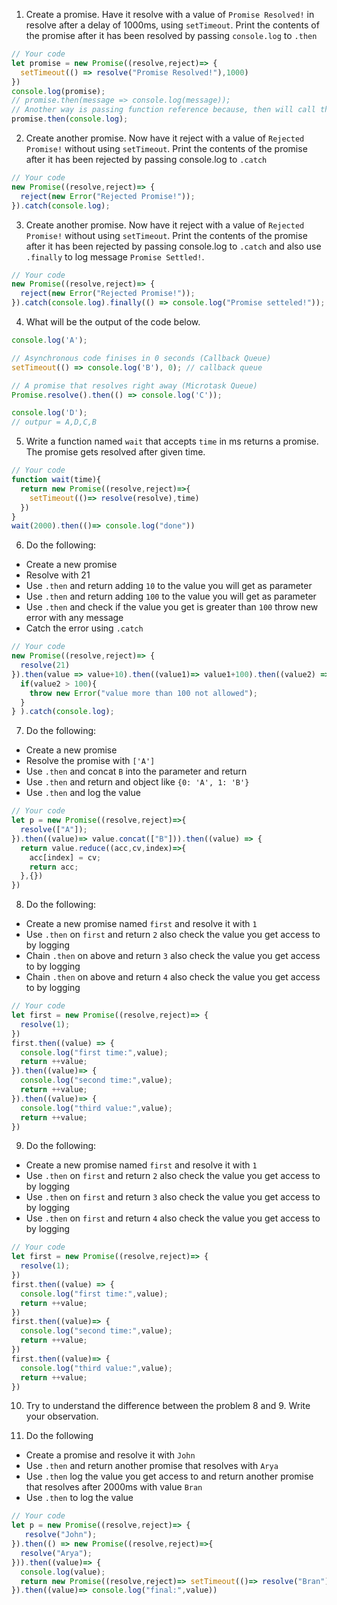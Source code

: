 1. Create a promise. Have it resolve with a value of `Promise Resolved!` in resolve after a delay of 1000ms, using `setTimeout`. Print the contents of the promise after it has been resolved by passing `console.log` to `.then`

```js
// Your code
let promise = new Promise((resolve,reject)=> {
  setTimeout(() => resolve("Promise Resolved!"),1000)
})
console.log(promise);
// promise.then(message => console.log(message));
// Another way is passing function reference because, then will call the function reference with the value it is getting from the resolve function
promise.then(console.log);
```

2. Create another promise. Now have it reject with a value of `Rejected Promise!` without using `setTimeout`. Print the contents of the promise after it has been rejected by passing console.log to `.catch`

```js
// Your code
new Promise((resolve,reject)=> {
  reject(new Error("Rejected Promise!"));
}).catch(console.log);
```

3. Create another promise. Now have it reject with a value of `Rejected Promise!` without using `setTimeout`. Print the contents of the promise after it has been rejected by passing console.log to `.catch` and also use `.finally` to log message `Promise Settled!`.

```js
// Your code
new Promise((resolve,reject)=> {
  reject(new Error("Rejected Promise!"));
}).catch(console.log).finally(() => console.log("Promise setteled!"));
```

4. What will be the output of the code below.

```js
console.log('A');

// Asynchronous code finises in 0 seconds (Callback Queue)
setTimeout(() => console.log('B'), 0); // callback queue

// A promise that resolves right away (Microtask Queue)
Promise.resolve().then(() => console.log('C'));

console.log('D');
// outpur = A,D,C,B
```

5. Write a function named `wait` that accepts `time` in ms returns a promise. The promise gets resolved after given time.

```js
// Your code
function wait(time){
  return new Promise((resolve,reject)=>{
    setTimeout(()=> resolve(resolve),time)
  })
}
wait(2000).then(()=> console.log("done"))
```

6. Do the following:

- Create a new promise
- Resolve with 21
- Use `.then` and return adding `10` to the value you will get as parameter
- Use `.then` and return adding `100` to the value you will get as parameter
- Use `.then` and check if the value you get is greater than `100` throw new error with any message
- Catch the error using `.catch`

```js
// Your code
new Promise((resolve,reject)=> {
  resolve(21)
}).then(value => value+10).then((value1)=> value1+100).then((value2) =>{
  if(value2 > 100){
    throw new Error("value more than 100 not allowed");
  }
} ).catch(console.log);
```

7. Do the following:

- Create a new promise
- Resolve the promise with `['A']`
- Use `.then` and concat `B` into the parameter and return
- Use `.then` and return and object like `{0: 'A', 1: 'B'}`
- Use `.then` and log the value

```js
// Your code
let p = new Promise((resolve,reject)=>{
  resolve(["A"]);
}).then((value)=> value.concat(["B"])).then((value) => {
  return value.reduce((acc,cv,index)=>{
    acc[index] = cv;
    return acc;
  },{})
})
```

8. Do the following:

- Create a new promise named `first` and resolve it with `1`
- Use `.then` on `first` and return `2` also check the value you get access to by logging
- Chain `.then` on above and return `3` also check the value you get access to by logging
- Chain `.then` on above and return `4` also check the value you get access to by logging

```js
// Your code
let first = new Promise((resolve,reject)=> {
  resolve(1);
})
first.then((value) => {
  console.log("first time:",value);
  return ++value;
}).then((value)=> {
  console.log("second time:",value);
  return ++value;
}).then((value)=> {
  console.log("third value:",value);
  return ++value;
})
```

9. Do the following:

- Create a new promise named `first` and resolve it with `1`
- Use `.then` on `first` and return `2` also check the value you get access to by logging
- Use `.then` on `first` and return `3` also check the value you get access to by logging
- Use `.then` on `first` and return `4` also check the value you get access to by logging

```js
// Your code
let first = new Promise((resolve,reject)=> {
  resolve(1);
})
first.then((value) => {
  console.log("first time:",value);
  return ++value;
})
first.then((value)=> {
  console.log("second time:",value);
  return ++value;
})
first.then((value)=> {
  console.log("third value:",value);
  return ++value;
})

```

10. Try to understand the difference between the problem 8 and 9. Write your observation.

11. Do the following

- Create a promise and resolve it with `John`
- Use `.then` and return another promise that resolves with `Arya`
- Use `.then` log the value you get access to and return another promise that resolves after 2000ms with value `Bran`
- Use `.then` to log the value

```js
// Your code
let p = new Promise((resolve,reject)=> {
   resolve("John");
}).then(() => new Promise((resolve,reject)=>{
  resolve("Arya");
})).then((value)=> {
  console.log(value);
  return new Promise((resolve,reject)=> setTimeout(()=> resolve("Bran"),200))
}).then((value)=> console.log("final:",value))
```
